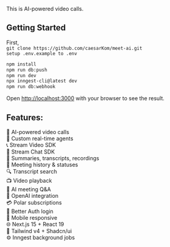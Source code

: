 This is AI-powered video calls.

## Getting Started

First,\
`git clone https://github.com/caesarKom/meet-ai.git`\
`setup .env.example to .env`

```bash
npm install
npm run db:push
npm run dev
npx inngest-cli@latest dev
npm run db:webhook
```

Open [http://localhost:3000](http://localhost:3000) with your browser to see the result.

## Features:

🤖 AI-powered video calls\
🧠 Custom real-time agents\
📞 Stream Video SDK\
💬 Stream Chat SDK\
📝 Summaries, transcripts, recordings\
📂 Meeting history & statuses\
🔍 Transcript search\
📺 Video playback\
💬 AI meeting Q&A\
🧠 OpenAI integration\
💳 Polar subscriptions\
🔐 Better Auth login\
📱 Mobile responsive\
🌐 Next.js 15 + React 19\
🎨 Tailwind v4 + Shadcn/ui\
⚙️ Inngest background jobs
